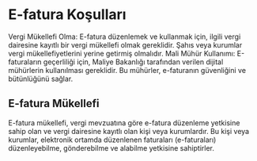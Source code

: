 
# E-fatura Koşulları

Vergi Mükellefi Olma: E-fatura düzenlemek ve kullanmak için, ilgili vergi dairesine kayıtlı bir vergi mükellefi olmak gereklidir. 
Şahıs veya kurumlar vergi mükellefiyetlerini yerine getirmiş olmalıdır.
Mali Mühür Kullanımı: E-faturaların geçerliliği için, Maliye Bakanlığı tarafından verilen dijital mühürlerin kullanılması gereklidir. 
Bu mühürler, e-faturanın güvenliğini ve bütünlüğünü sağlar.

## E-fatura Mükellefi

E-fatura mükellefi, vergi mevzuatına göre e-fatura düzenleme yetkisine sahip olan ve vergi dairesine kayıtlı olan kişi veya kurumlardır. 
Bu kişi veya kurumlar, elektronik ortamda düzenlenen faturaları (e-faturaları) düzenleyebilme, gönderebilme ve alabilme yetkisine sahiptirler.

